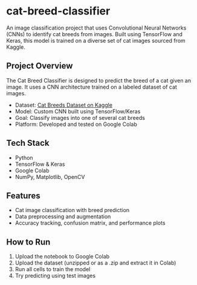 # cat-breed-classifier

An image classification project that uses Convolutional Neural Networks (CNNs) to identify cat breeds from images. Built using TensorFlow and Keras, this model is trained on a diverse set of cat images sourced from Kaggle.

## Project Overview

The Cat Breed Classifier is designed to predict the breed of a cat given an image. It uses a CNN architecture trained on a labeled dataset of cat images.

- Dataset: [Cat Breeds Dataset on Kaggle](https://www.kaggle.com/datasets/ma7555/cat-breeds-dataset)
- Model: Custom CNN built using TensorFlow/Keras
- Goal: Classify images into one of several cat breeds
- Platform: Developed and tested on Google Colab

## Tech Stack

- Python 
- TensorFlow & Keras
- Google Colab 
- NumPy, Matplotlib, OpenCV

## Features

- Cat image classification with breed prediction
- Data preprocessing and augmentation
- Accuracy tracking, confusion matrix, and performance plots

## How to Run

1. Upload the notebook to Google Colab  
2. Upload the dataset (unzipped or as a .zip and extract it in Colab)  
3. Run all cells to train the model  
4. Try predicting using test images 

